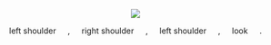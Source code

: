 <p align="center">
  <img src="https://i.ibb.co/GgfrkQz/png.png"/>
</p>

<p align=center> left shoulder⠀⠀,⠀⠀right shoulder⠀⠀,⠀⠀left shoulder⠀⠀,⠀⠀look⠀⠀. <p align=center>
